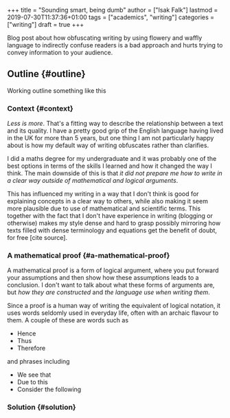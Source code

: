 +++
title = "Sounding smart, being dumb"
author = ["Isak Falk"]
lastmod = 2019-07-30T11:37:36+01:00
tags = ["academics", "writing"]
categories = ["writing"]
draft = true
+++

Blog post about how obfuscating writing by using flowery and waffly language to
indirectly confuse readers is a bad approach and hurts trying to convey
information to your audience.


## Outline {#outline}

Working outline something like this


### Context {#context}

_Less is more_. That's a fitting way to describe the relationship between a text and
its quality. I have a pretty good grip of the English language having lived in
the UK for more than 5 years, but one thing I am not particularly happy about is
how my default way of writing obfuscates rather than clarifies.

I did a maths degree for my undergraduate and it was probably one of the best
options in terms of the skills I learned and how it changed the way I think. The
main downside of this is that _it did not prepare me how to write in a clear way
outside of mathematical and logical arguments_.

This has influenced my writing in a way that I don't think is good for
explaining concepts in a clear way to others, while also making it seem more
plausible due to use of mathematical and scientific terms. This together with
the fact that I don't have experience in writing (blogging or otherwise) makes
my style dense and hard to grasp possibly mirroring how texts filled with dense
terminology and equations get the benefit of doubt, for free [cite source].


### A mathematical proof {#a-mathematical-proof}

A mathematical proof is a form of logical
argument, where you put forward your assumptions and then show how these
assumptions leads to a conclusion. I don't want to talk about what these forms
of arguments are, but _how they are constructed_ and _the language use when
writing them_.

Since a proof is a human way of writing the equivalent of logical notation, it
uses words seldomly used in everyday life, often with an archaic flavour to
them. A couple of these are words such as

-   Hence
-   Thus
-   Therefore

and phrases including

-   We see that
-   Due to this
-   Consider the following


### Solution {#solution}

